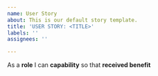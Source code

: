 ```yaml
---
name: User Story
about: This is our default story template.
title: 'USER STORY: <TITLE>'
labels: ''
assignees: ''

---
```


As a **role** I can **capability** so that **received benefit**
